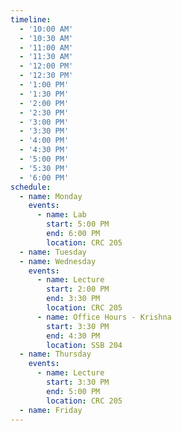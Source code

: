 ```yaml
---
timeline:
  - '10:00 AM'
  - '10:30 AM'
  - '11:00 AM'
  - '11:30 AM'
  - '12:00 PM'
  - '12:30 PM'
  - '1:00 PM'
  - '1:30 PM'
  - '2:00 PM'
  - '2:30 PM'
  - '3:00 PM'
  - '3:30 PM'
  - '4:00 PM'
  - '4:30 PM'
  - '5:00 PM'
  - '5:30 PM'
  - '6:00 PM'
schedule:
  - name: Monday
    events:
      - name: Lab
        start: 5:00 PM
        end: 6:00 PM
        location: CRC 205
  - name: Tuesday
  - name: Wednesday
    events:
      - name: Lecture
        start: 2:00 PM
        end: 3:30 PM
        location: CRC 205
      - name: Office Hours - Krishna
        start: 3:30 PM
        end: 4:30 PM
        location: SSB 204
  - name: Thursday
    events:
      - name: Lecture
        start: 3:30 PM
        end: 5:00 PM
        location: CRC 205
  - name: Friday
---
```

